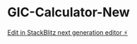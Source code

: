 # GIC-Calculator-New

[Edit in StackBlitz next generation editor ⚡️](https://stackblitz.com/~/github.com/CrotonContent/GIC-Calculator-New)